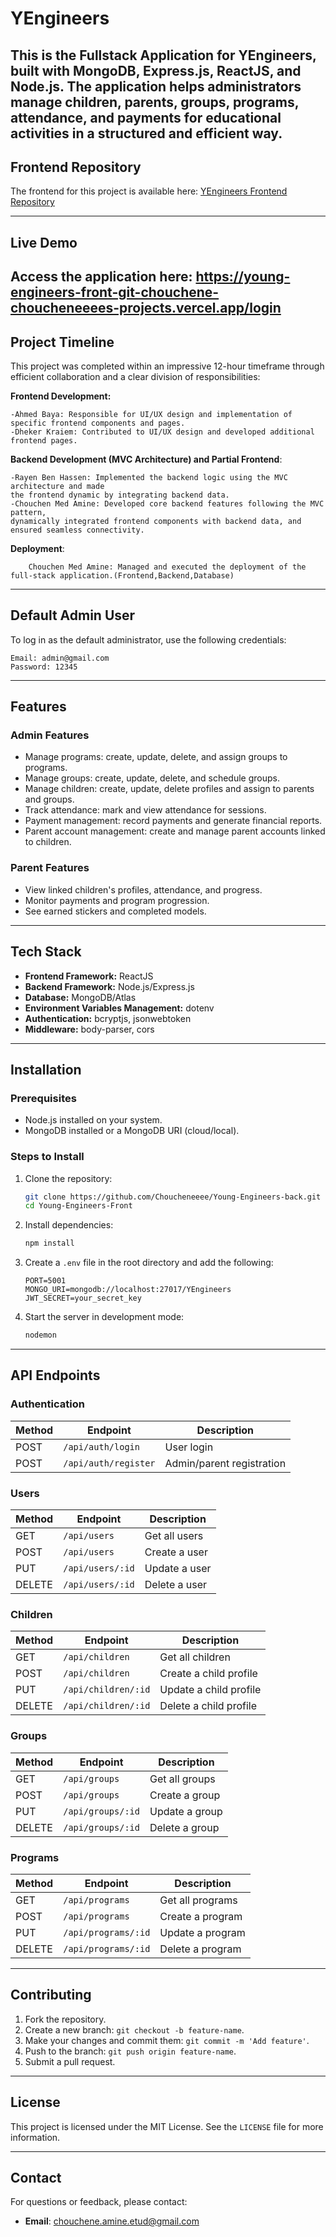 # YEngineers

This is the Fullstack Application for YEngineers, built with MongoDB, Express.js, ReactJS, and Node.js. The application helps administrators manage children, parents, groups, programs, attendance, and payments for educational activities in a structured and efficient way.
---

##  Frontend Repository
The frontend for this project is available here: [YEngineers Frontend Repository](https://github.com/Choucheneeee/Young-Engineers-Front.git)

---

##  Live Demo
Access the application here: https://young-engineers-front-git-chouchene-choucheneeees-projects.vercel.app/login
---

## Project Timeline

This project was completed within an impressive 12-hour timeframe through efficient collaboration and a clear division of responsibilities:

**Frontend Development:**


    -Ahmed Baya: Responsible for UI/UX design and implementation of specific frontend components and pages.
    -Dheker Kraiem: Contributed to UI/UX design and developed additional frontend pages.
**Backend Development (MVC Architecture) and Partial Frontend**:

    -Rayen Ben Hassen: Implemented the backend logic using the MVC architecture and made 
    the frontend dynamic by integrating backend data.
    -Chouchen Med Amine: Developed core backend features following the MVC pattern, 
    dynamically integrated frontend components with backend data, and ensured seamless connectivity.
    
**Deployment**:

        Chouchen Med Amine: Managed and executed the deployment of the full-stack application.(Frontend,Backend,Database)

---

##  Default Admin User
To log in as the default administrator, use the following credentials:

    Email: admin@gmail.com
    Password: 12345
---
## Features

### Admin Features
- Manage programs: create, update, delete, and assign groups to programs.
- Manage groups: create, update, delete, and schedule groups.
- Manage children: create, update, delete profiles and assign to parents and groups.
- Track attendance: mark and view attendance for sessions.
- Payment management: record payments and generate financial reports.
- Parent account management: create and manage parent accounts linked to children.

### Parent Features
- View linked children's profiles, attendance, and progress.
- Monitor payments and program progression.
- See earned stickers and completed models.

---

## Tech Stack
- **Frontend Framework:** ReactJS
- **Backend Framework:** Node.js/Express.js
- **Database:** MongoDB/Atlas
- **Environment Variables Management:** dotenv
- **Authentication:** bcryptjs, jsonwebtoken
- **Middleware:** body-parser, cors

---

## Installation

### Prerequisites
- Node.js installed on your system.
- MongoDB installed or a MongoDB URI (cloud/local).

### Steps to Install

1. Clone the repository:
   ```bash
   git clone https://github.com/Choucheneeee/Young-Engineers-back.git
   cd Young-Engineers-Front
   ```

2. Install dependencies:
   ```bash
   npm install
   ```

3. Create a `.env` file in the root directory and add the following:
   ```env
   PORT=5001
   MONGO_URI=mongodb://localhost:27017/YEngineers
   JWT_SECRET=your_secret_key
   ```

4. Start the server in development mode:
   ```bash
   nodemon
   ```

---


## API Endpoints

### Authentication
| Method | Endpoint         | Description        |
|--------|------------------|--------------------|
| POST   | `/api/auth/login`  | User login         |
| POST   | `/api/auth/register` | Admin/parent registration |

### Users
| Method | Endpoint          | Description        |
|--------|-------------------|--------------------|
| GET    | `/api/users`      | Get all users      |
| POST   | `/api/users`      | Create a user      |
| PUT    | `/api/users/:id`  | Update a user      |
| DELETE | `/api/users/:id`  | Delete a user      |

### Children
| Method | Endpoint            | Description                  |
|--------|---------------------|------------------------------|
| GET    | `/api/children`     | Get all children             |
| POST   | `/api/children`     | Create a child profile       |
| PUT    | `/api/children/:id` | Update a child profile       |
| DELETE | `/api/children/:id` | Delete a child profile       |

### Groups
| Method | Endpoint         | Description             |
|--------|------------------|-------------------------|
| GET    | `/api/groups`    | Get all groups          |
| POST   | `/api/groups`    | Create a group          |
| PUT    | `/api/groups/:id`| Update a group          |
| DELETE | `/api/groups/:id`| Delete a group          |

### Programs
| Method | Endpoint           | Description             |
|--------|--------------------|-------------------------|
| GET    | `/api/programs`    | Get all programs        |
| POST   | `/api/programs`    | Create a program        |
| PUT    | `/api/programs/:id`| Update a program        |
| DELETE | `/api/programs/:id`| Delete a program        |

---

## Contributing

1. Fork the repository.
2. Create a new branch: `git checkout -b feature-name`.
3. Make your changes and commit them: `git commit -m 'Add feature'`.
4. Push to the branch: `git push origin feature-name`.
5. Submit a pull request.

---


## License

This project is licensed under the MIT License. See the `LICENSE` file for more information.

---


## Contact

For questions or feedback, please contact:
- **Email**: chouchene.amine.etud@gmail.com
